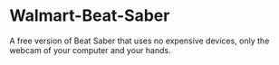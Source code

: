 # Walmart-Beat-Saber
A free version of Beat Saber that uses no expensive devices, only the webcam of your computer and your hands.
